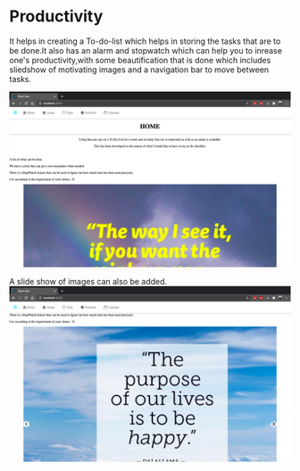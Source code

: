 # Productivity

It helps in creating a To-do-list which helps in storing the tasks that are to be done.It also has an alarm and stopwatch which can help you to inrease one's productivity,with some beautification that is done which includes sliedshow of motivating images and a navigation bar to move between tasks.

![](images/first.png)

A slide show of images can also be added.
![](images/second.png)
